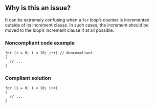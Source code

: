 ## Why is this an issue?
 
It can be extremely confusing when a `for` loop’s counter is incremented outside of its increment clause. In such cases, the increment should be moved to the loop’s increment clause if at all possible.
 
### Noncompliant code example

    for (i = 0; i < 10; j++) // Noncompliant
    {
      // ...
    }

### Compliant solution

    for (i = 0; i < 10; i++)
    {
      // ...
    }